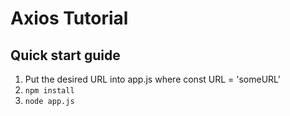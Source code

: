 # Axios Tutorial 

## Quick start guide 
1. Put the desired URL into app.js where const URL = 'someURL' 
2. `npm install`
3. `node app.js` 


